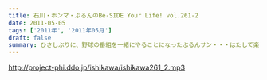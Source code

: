 ```yaml
---
title: 石川・ホンマ・ぶるんのBe-SIDE Your Life! vol.261-2
date: 2011-05-05
tags: ['2011年', '2011年05月']
draft: false
summary: ひさしぶりに、野球の番組を一緒にやることになったぶるんサン・・・はたして楽しい番組ができたのでしょうか～～NAMAE
---
```


http://project-phi.ddo.jp/ishikawa/ishikawa261_2.mp3
